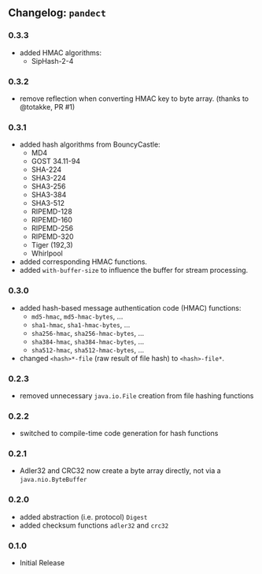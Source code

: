 ## Changelog: `pandect`

### 0.3.3

- added HMAC algorithms:
  - SipHash-2-4

### 0.3.2

- remove reflection when converting HMAC key to byte array. (thanks to @totakke, PR #1)

### 0.3.1

- added hash algorithms from BouncyCastle:
  - MD4
  - GOST 34.11-94
  - SHA-224
  - SHA3-224
  - SHA3-256
  - SHA3-384
  - SHA3-512
  - RIPEMD-128
  - RIPEMD-160
  - RIPEMD-256
  - RIPEMD-320
  - Tiger (192,3)
  - Whirlpool
- added corresponding HMAC functions.
- added `with-buffer-size` to influence the buffer for stream processing.

### 0.3.0

- added hash-based message authentication code (HMAC) functions:
  - `md5-hmac`, `md5-hmac-bytes`, ...
  - `sha1-hmac`, `sha1-hmac-bytes`, ...
  - `sha256-hmac`, `sha256-hmac-bytes`, ...
  - `sha384-hmac`, `sha384-hmac-bytes`, ...
  - `sha512-hmac`, `sha512-hmac-bytes`, ...
- changed `<hash>*-file` (raw result of file hash) to `<hash>-file*`.

### 0.2.3

- removed unnecessary `java.io.File` creation from file hashing functions

### 0.2.2

- switched to compile-time code generation for hash functions

### 0.2.1

- Adler32 and CRC32 now create a byte array directly, not via a `java.nio.ByteBuffer`

### 0.2.0

- added abstraction (i.e. protocol) `Digest`
- added checksum functions `adler32` and `crc32`

### 0.1.0

- Initial Release
